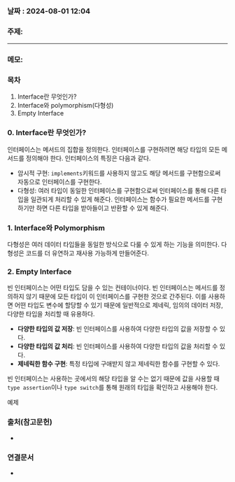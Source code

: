 
### 날짜 : 2024-08-01 12:04

### 주제: 

---
### 메모: 
### 목차
1. Interface란 무엇인가?
2. Interface와 polymorphism(다형성)
3. Empty Interface

### 0. Interface란 무엇인가?
인터페이스는 메서드의 집합을 정의한다. 인터페이스를 구현하려면 해당 타입의 모든 메서드를 정의해야 한다. 인터페이스의 특징은 다음과 같다.

- 암시적 구현: ```implements```키워드를 사용하지 않고도 해당 메서드를 구현함으로써 자동으로 인터페이스를 구현한다.
- 다형성: 여러 타입이 동일한 인터페이스를 구현함으로써 인터페이스를 통해 다른 타입을 일관되게 처리할 수 있게 해준다. 인터페이스는 함수가 필요한 메서드를 구현하기만 하면 다른 타입을 받아들이고 반환할 수 있게 해준다.

### 1. Interface와 Polymorphism
다형성은 여러 데이터 타입들을 동일한 방식으로 다룰 수 있게 하는 기능을 의미한다. 다형성은 코드를 더 유연하고 재사용 가능하게 만들어준다.

### 2. Empty Interface
빈 인터페이스는 어떤 타입도 담을 수 있는 컨테이너이다. 빈 인터페이스는 메서드를 정의하지 않기 때문에 모든 타입이 이 인터페이스를 구현한 것으로 간주된다.
이를 사용하면 어떤 타입도 변수에 할당할 수 있기 때문에 일반적으로 제네릭, 임의의 데이터 저장, 다양한 타입을 처리할 때 유용하다.

- **다양한 타입의 값 저장**: 빈 인터페이스를 사용하여 다양한 타입의 값을 저장할 수 있다.
- **다양한 타입의 값 처리**: 빈 인터페이스를 사용하여 다양한 타입의 값을 처리할 수 있다.
- **제네릭한 함수 구현**: 특정 타입에 구애받지 않고 제네릭한 함수를 구현할 수 있다.

빈 인터페이스는 사용하는 곳에서의 해당 타입을 알 수는 없기 때문에 값을 사용할 때 ```type assertion```이나 ```type switch```를 통해 원래의 타입을 확인하고 사용해야 한다.

예제
### 출처(참고문헌)
-

### 연결문서
-